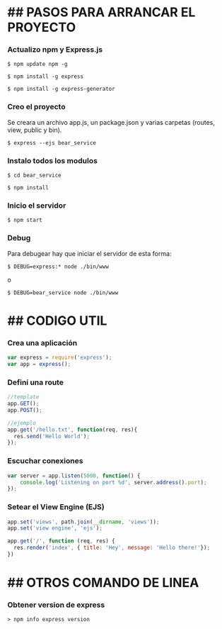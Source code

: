 
# ## PASOS PARA ARRANCAR EL PROYECTO

### Actualizo npm y Express.js
```
$ npm update npm -g

$ npm install -g express

$ npm install -g express-generator
```
### Creo el proyecto

Se creara un archivo app.js, un package.json y varias carpetas (routes, view, public y bin).

```
$ express --ejs bear_service
```

### Instalo todos los modulos
```
$ cd bear_service

$ npm install
```

### Inicio el servidor
```
$ npm start
```

### Debug

Para debugear hay que iniciar el servidor de esta forma:
```
$ DEBUG=express:* node ./bin/www
```

o

```
$ DEBUG=bear_service node ./bin/www
```

# ## CODIGO UTIL

### Crea una aplicación

```javascript
var express = require('express');
var app = express();
```

### Definí una route

```javascript
//template
app.GET();
app.POST();

//ejemplo
app.get('/hello.txt', function(req, res){
  res.send('Hello World');
});
```

### Escuchar conexiones

```javascript
var server = app.listen(5000, function() {
    console.log('Listening on port %d', server.address().port);
});
```

### Setear el View Engine (EJS)

```javascript
app.set('views', path.join(__dirname, 'views'));
app.set('view engine', 'ejs');

app.get('/', function (req, res) {
  res.render('index', { title: 'Hey', message: 'Hello there!'});
})
```



# ## OTROS COMANDO DE LINEA

### Obtener version de express
```
> npm info express version
```
